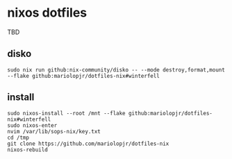 # nixos dotfiles
TBD

## disko

```
sudo nix run github:nix-community/disko -- --mode destroy,format,mount --flake github:mariolopjr/dotfiles-nix#winterfell
```

## install
```
sudo nixos-install --root /mnt --flake github:mariolopjr/dotfiles-nix#winterfell
sudo nixos-enter
nvim /var/lib/sops-nix/key.txt
cd /tmp
git clone https://github.com/mariolopjr/dotfiles-nix
nixos-rebuild 
```

